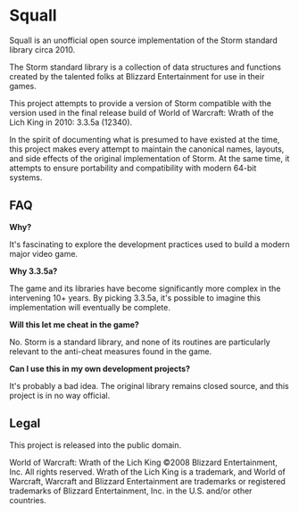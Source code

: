 # Squall

Squall is an unofficial open source implementation of the Storm standard
library circa 2010.

The Storm standard library is a collection of data structures and functions
created by the talented folks at Blizzard Entertainment for use in their
games.

This project attempts to provide a version of Storm compatible with the
version used in the final release build of World of Warcraft: Wrath of the
Lich King in 2010: 3.3.5a (12340).

In the spirit of documenting what is presumed to have existed at the time,
this project makes every attempt to maintain the canonical names, layouts, and
side effects of the original implementation of Storm. At the same time, it
attempts to ensure portability and compatibility with modern 64-bit systems.

## FAQ

**Why?**

It's fascinating to explore the development practices used to build a modern
major video game.

**Why 3.3.5a?**

The game and its libraries have become significantly more complex in the
intervening 10+ years. By picking 3.3.5a, it's possible to imagine this
implementation will eventually be complete.

**Will this let me cheat in the game?**

No. Storm is a standard library, and none of its routines are particularly
relevant to the anti-cheat measures found in the game.

**Can I use this in my own development projects?**

It's probably a bad idea. The original library remains closed source, and this
project is in no way official.

## Legal

This project is released into the public domain.

World of Warcraft: Wrath of the Lich King ©2008 Blizzard Entertainment, Inc.
All rights reserved. Wrath of the Lich King is a trademark, and World of
Warcraft, Warcraft and Blizzard Entertainment are trademarks or registered
trademarks of Blizzard Entertainment, Inc. in the U.S. and/or other countries.
